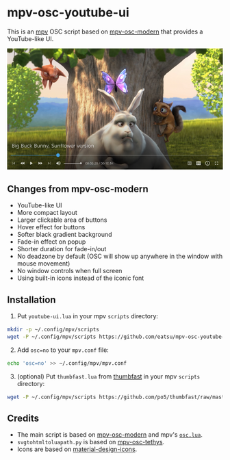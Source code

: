 # mpv-osc-youtube-ui

This is an [mpv](https://mpv.io) OSC script based on
[mpv-osc-modern](https://github.com/maoiscat/mpv-osc-modern) that provides a YouTube-like UI.

![preview](preview.png?raw=true)

## Changes from mpv-osc-modern

- YouTube-like UI
- More compact layout
- Larger clickable area of buttons
- Hover effect for buttons
- Softer black gradient background
- Fade-in effect on popup
- Shorter duration for fade-in/out
- No deadzone by default (OSC will show up anywhere in the window with mouse movement)
- No window controls when full screen
- Using built-in icons instead of the iconic font

## Installation

1. Put `youtube-ui.lua` in your mpv `scripts` directory:

```sh
mkdir -p ~/.config/mpv/scripts
wget -P ~/.config/mpv/scripts https://github.com/eatsu/mpv-osc-youtube-ui/raw/main/youtube-ui.lua
```

2. Add `osc=no` to your `mpv.conf` file:

```sh
echo 'osc=no' >> ~/.config/mpv/mpv.conf
```

3. (optional) Put `thumbfast.lua` from [thumbfast](https://github.com/po5/thumbfast) in your mpv
`scripts` directory:

```sh
wget -P ~/.config/mpv/scripts https://github.com/po5/thumbfast/raw/master/thumbfast.lua
```

## Credits

- The main script is based on [mpv-osc-modern](https://github.com/maoiscat/mpv-osc-modern) and
  mpv's [`osc.lua`](https://github.com/mpv-player/mpv/blob/master/player/lua/osc.lua).
- `svgtohtmltoluapath.py` is based on [mpv-osc-tethys](https://github.com/Zren/mpv-osc-tethys).
- Icons are based on [material-design-icons](https://github.com/google/material-design-icons).
